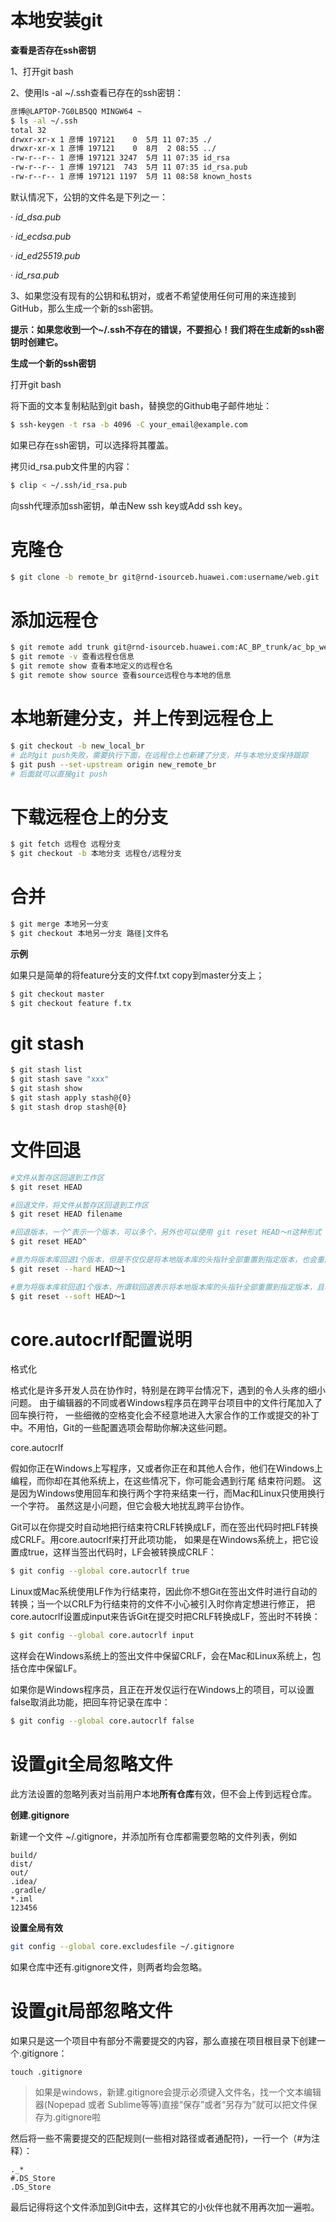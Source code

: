 # 本地安装git

**查看是否存在ssh密钥**

1、打开git bash

2、使用ls -al ~/.ssh查看已存在的ssh密钥：

```bash
彦博@LAPTOP-7G0LB5QQ MINGW64 ~
$ ls -al ~/.ssh
total 32
drwxr-xr-x 1 彦博 197121    0  5月 11 07:35 ./
drwxr-xr-x 1 彦博 197121    0  8月  2 08:55 ../
-rw-r--r-- 1 彦博 197121 3247  5月 11 07:35 id_rsa
-rw-r--r-- 1 彦博 197121  743  5月 11 07:35 id_rsa.pub
-rw-r--r-- 1 彦博 197121 1197  5月 11 08:58 known_hosts
```

默认情况下，公钥的文件名是下列之一：

·    *id_dsa.pub*

·    *id_ecdsa.pub*

·    *id_ed25519.pub*

·    *id_rsa.pub*

3、如果您没有现有的公钥和私钥对，或者不希望使用任何可用的来连接到GitHub，那么生成一个新的ssh密钥。

**提示：如果您收到一个~/.ssh不存在的错误，不要担心！我们将在生成新的ssh密钥时创建它。**

**生成一个新的ssh密钥**

打开git bash

将下面的文本复制粘贴到git bash，替换您的Github电子邮件地址：

```bash
$ ssh-keygen -t rsa -b 4096 -C your_email@example.com
```

如果已存在ssh密钥，可以选择将其覆盖。

拷贝id_rsa.pub文件里的内容：

```bash
$ clip < ~/.ssh/id_rsa.pub
```

向ssh代理添加ssh密钥，单击New ssh key或Add ssh key。

# 克隆仓

```bash
$ git clone -b remote_br git@rnd-isourceb.huawei.com:username/web.git
```

# 添加远程仓

```bash
$ git remote add trunk git@rnd-isourceb.huawei.com:AC_BP_trunk/ac_bp_web.git
$ git remote -v 查看远程仓信息
$ git remote show 查看本地定义的远程仓名
$ git remote show source 查看source远程仓与本地的信息
```

# 本地新建分支，并上传到远程仓上

```bash
$ git checkout -b new_local_br
# 此时git push失败，需要执行下面，在远程仓上也新建了分支，并与本地分支保持跟踪
$ git push --set-upstream origin new_remote_br
# 后面就可以直接git push
```

# 下载远程仓上的分支

```bash
$ git fetch 远程仓 远程分支
$ git checkout -b 本地分支 远程仓/远程分支
```

# 合并

```bash
$ git merge 本地另一分支
$ git checkout 本地另一分支 路径|文件名
```

**示例**

如果只是简单的将feature分支的文件f.txt copy到master分支上；

```bash
$ git checkout master
$ git checkout feature f.tx
```

# git stash

```bash
$ git stash list
$ git stash save "xxx"
$ git stash show
$ git stash apply stash@{0}
$ git stash drop stash@{0}
```

# 文件回退

```bash
#文件从暂存区回退到工作区
$ git reset HEAD  

#回退文件，将文件从暂存区回退到工作区
$ git reset HEAD filename   

#回退版本，一个^表示一个版本，可以多个，另外也可以使用 git reset HEAD～n这种形式
$ git reset HEAD^   

#意为将版本库回退1个版本，但是不仅仅是将本地版本库的头指针全部重置到指定版本，也会重置暂存区，并且会将工作区代码也回退到这个版本
$ git reset --hard HEAD～1

#意为将版本库软回退1个版本，所谓软回退表示将本地版本库的头指针全部重置到指定版本，且将这次提交之后的所有变更都移动到暂存区
$ git reset --soft HEAD～1 
```

# core.autocrlf配置说明

格式化

格式化是许多开发人员在协作时，特别是在跨平台情况下，遇到的令人头疼的细小问题。 由于编辑器的不同或者Windows程序员在跨平台项目中的文件行尾加入了回车换行符， 一些细微的空格变化会不经意地进入大家合作的工作或提交的补丁中。不用怕，Git的一些配置选项会帮助你解决这些问题。

core.autocrlf

假如你正在Windows上写程序，又或者你正在和其他人合作，他们在Windows上编程，而你却在其他系统上，在这些情况下，你可能会遇到行尾 结束符问题。 这是因为Windows使用回车和换行两个字符来结束一行，而Mac和Linux只使用换行一个字符。 虽然这是小问题，但它会极大地扰乱跨平台协作。

Git可以在你提交时自动地把行结束符CRLF转换成LF，而在签出代码时把LF转换成CRLF。用core.autocrlf来打开此项功能， 如果是在Windows系统上，把它设置成true，这样当签出代码时，LF会被转换成CRLF：

```bash
$ git config --global core.autocrlf true
```

Linux或Mac系统使用LF作为行结束符，因此你不想Git在签出文件时进行自动的转换；当一个以CRLF为行结束符的文件不小心被引入时你肯定想进行修正， 把core.autocrlf设置成input来告诉Git在提交时把CRLF转换成LF，签出时不转换：

```bash
$ git config --global core.autocrlf input
```

这样会在Windows系统上的签出文件中保留CRLF，会在Mac和Linux系统上，包括仓库中保留LF。

如果你是Windows程序员，且正在开发仅运行在Windows上的项目，可以设置false取消此功能，把回车符记录在库中：

```bash
$ git config --global core.autocrlf false
```

# 设置git全局忽略文件

此方法设置的忽略列表对当前用户本地**所有仓库**有效，但不会上传到远程仓库。

**创建.gitignore**

新建一个文件 ~/.gitignore，并添加所有仓库都需要忽略的文件列表，例如

```gitignore
build/
dist/
out/
.idea/
.gradle/
*.iml
123456
```

**设置全局有效**

```bash
git config --global core.excludesfile ~/.gitignore
```

如果仓库中还有.gitignore文件，则两者均会忽略。

# 设置git局部忽略文件

如果只是这一个项目中有部分不需要提交的内容，那么直接在项目根目录下创建一个.gitignore：

```
touch .gitignore
```

> 如果是windows，新建.gitignore会提示必须键入文件名，找一个文本编辑器(Nopepad 或者 Sublime等等)直接“保存”或者“另存为”就可以把文件保存为.gitignore啦

然后将一些不需要提交的匹配规则(一些相对路径或者通配符)，一行一个（#为注释）：

```
._*
#.DS_Store
.DS_Store
```

最后记得将这个文件添加到Git中去，这样其它的小伙伴也就不用再次加一遍啦。


